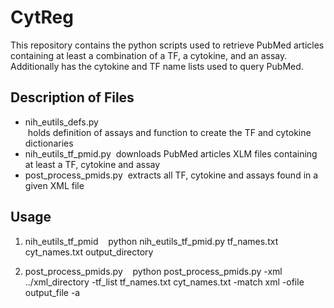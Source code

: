 # CytReg
This repository contains the python scripts used to retrieve PubMed articles containing at least a combination of a TF, a cytokine, and an assay. Additionally has the cytokine and TF name lists used to query PubMed.

## Description of Files
- nih_eutils_defs.py\
  holds definition of assays and function to create the TF and cytokine dictionaries
- nih_eutils_tf_pmid.py
  downloads PubMed articles XLM files containing at least a TF, cytokine and assay
- post_process_pmids.py
  extracts all TF, cytokine and assays found in a given XML file
  
## Usage

1)  nih_eutils_tf_pmid
    python nih_eutils_tf_pmid.py tf_names.txt cyt_names.txt output_directory
  
2)  post_process_pmids.py
    python post_process_pmids.py -xml ../xml_directory -tf_list tf_names.txt cyt_names.txt -match xml -ofile output_file -a 
